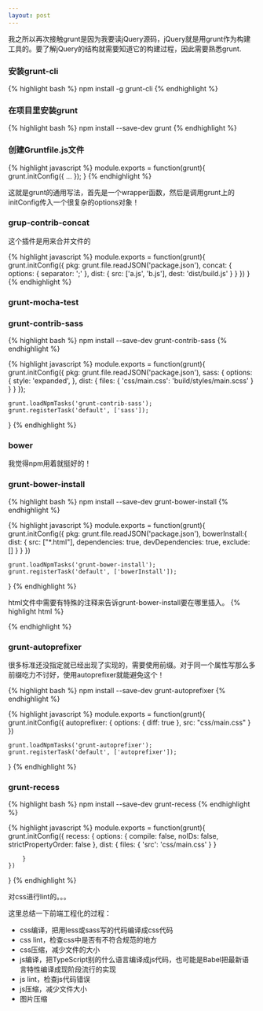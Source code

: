 ```yaml
---
layout: post
---
```


我之所以再次接触grunt是因为我要读jQuery源码，jQuery就是用grunt作为构建工具的。要了解jQuery的结构就需要知道它的构建过程，因此需要熟悉grunt.  

### 安装grunt-cli
{% highlight bash %}
npm install -g grunt-cli
{% endhighlight %}

### 在项目里安装grunt
{% highlight bash %}
npm install --save-dev grunt
{% endhighlight %}

### 创建Gruntfile.js文件
{% highlight javascript %}
module.exports = function(grunt){
    grunt.initConfig({
        ...
    });
}
{% endhighlight %}

这就是grunt的通用写法，首先是一个wrapper函数，然后是调用grunt上的initConfig传入一个很复杂的options对象！  

### grup-contrib-concat
这个插件是用来合并文件的  

{% highlight javascript %}
module.exports = function(grunt){
    grunt.initConfig({
        pkg: grunt.file.readJSON('package.json'),
        concat: {
            options: {
                separator: ';'
            },
            dist: {
                src: ['a.js', 'b.js'],
                dest: 'dist/build.js'
            }
        }
    })
}
{% endhighlight %}

### grunt-mocha-test


### grunt-contrib-sass
{% highlight bash %}
npm install --save-dev grunt-contrib-sass
{% endhighlight %}

{% highlight javascript %}
module.exports = function(grunt){
    grunt.initConfig({
        pkg: grunt.file.readJSON('package.json'),
        sass: {
            options: {
                style: 'expanded',
            },
            dist: {
                files: {
                    'css/main.css': 'build/styles/main.scss'
                }
            }
        }
    });

    grunt.loadNpmTasks('grunt-contrib-sass');
    grunt.registerTask('default', ['sass']);
}
{% endhighlight %}
### bower
我觉得npm用着就挺好的！  

### grunt-bower-install 
{% highlight bash %}
npm install --save-dev grunt-bower-install
{% endhighlight %}

{% highlight javascript %}
module.exports = function(grunt){
    grunt.initConfig({
        pkg: grunt.file.readJSON('package.json'),
        bowerInstall:{
            dist: {
                src: ["*.html"],
                dependencies: true,
                devDependencies: true,
                exclude: []
            }
        }
    })

    grunt.loadNpmTasks('grunt-bower-install');
    grunt.registerTask('default', ['bowerInstall']);
}
{% endhighlight %}

html文件中需要有特殊的注释来告诉grunt-bower-install要在哪里插入。
{% highlight html %}
<!-- bower:css -->
<!-- endbower -->

<!-- bower:js -->
<!-- endbower -->
{% endhighlight %}

### grunt-autoprefixer
很多标准还没指定就已经出现了实现的，需要使用前缀。对于同一个属性写那么多前缀吃力不讨好，使用autoprefixer就能避免这个！  

{% highlight bash %}
npm install --save-dev grunt-autoprefixer
{% endhighlight %}

{% highlight javascript %}
module.exports = function(grunt){
    grunt.initConfig({
        autoprefixer: {
            options: {
                diff: true
            },
            src: "css/main.css"
        }
    })

    grunt.loadNpmTasks('grunt-autoprefixer');
    grunt.registerTask('default', ['autoprefixer']);
}
{% endhighlight %}

### grunt-recess
{% highlight bash %}
npm install --save-dev grunt-recess 
{% endhighlight %}

{% highlight javascript %}
module.exports = function(grunt){
    grunt.initConfig({
        recess: {
            options: {
                compile: false,
                noIDs: false,
                strictPropertyOrder: false
            },
            dist: {
                files: {
                    'src': 'css/main.css'
                }
            }

        }
    })
}
{% endhighlight %}

对css进行lint的。。。

这里总结一下前端工程化的过程：
- css编译，把用less或sass写的代码编译成css代码
- css lint，检查css中是否有不符合规范的地方
- css压缩，减少文件的大小
- js编译，把TypeScript别的什么语言编译成js代码，也可能是Babel把最新语言特性编译成现阶段流行的实现
- js lint，检查js代码错误
- js压缩，减少文件大小
- 图片压缩


